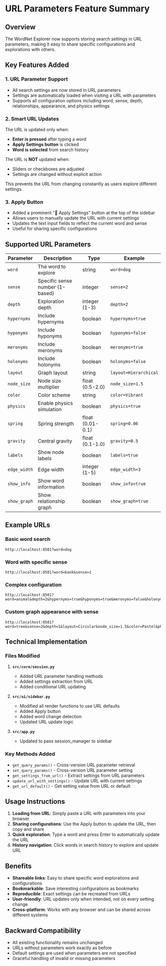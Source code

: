 # URL Parameters Feature Summary

## Overview
The WordNet Explorer now supports storing search settings in URL parameters, making it easy to share specific configurations and explorations with others.

## Key Features Added

### 1. URL Parameter Support
- All search settings are now stored in URL parameters
- Settings are automatically loaded when visiting a URL with parameters
- Supports all configuration options including word, sense, depth, relationships, appearance, and physics settings

### 2. Smart URL Updates
The URL is updated only when:
- **Enter is pressed** after typing a word
- **Apply Settings button** is clicked
- **Word is selected** from search history

The URL is **NOT** updated when:
- Sliders or checkboxes are adjusted
- Settings are changed without explicit action

This prevents the URL from changing constantly as users explore different settings.

### 3. Apply Button
- Added a prominent "🔄 Apply Settings" button at the top of the sidebar
- Allows users to manually update the URL with current settings
- Updates the text input fields to reflect the current word and sense
- Useful for sharing specific configurations

## Supported URL Parameters

| Parameter | Description | Type | Example |
|-----------|-------------|------|---------|
| `word` | The word to explore | string | `word=dog` |
| `sense` | Specific sense number (1-based) | integer | `sense=2` |
| `depth` | Exploration depth | integer (1-3) | `depth=2` |
| `hypernyms` | Include hypernyms | boolean | `hypernyms=true` |
| `hyponyms` | Include hyponyms | boolean | `hyponyms=false` |
| `meronyms` | Include meronyms | boolean | `meronyms=true` |
| `holonyms` | Include holonyms | boolean | `holonyms=false` |
| `layout` | Graph layout | string | `layout=Hierarchical` |
| `node_size` | Node size multiplier | float (0.5-2.0) | `node_size=1.5` |
| `color` | Color scheme | string | `color=Vibrant` |
| `physics` | Enable physics simulation | boolean | `physics=true` |
| `spring` | Spring strength | float (0.01-0.1) | `spring=0.06` |
| `gravity` | Central gravity | float (0.1-1.0) | `gravity=0.5` |
| `labels` | Show node labels | boolean | `labels=true` |
| `edge_width` | Edge width | integer (1-5) | `edge_width=3` |
| `show_info` | Show word information | boolean | `show_info=true` |
| `show_graph` | Show relationship graph | boolean | `show_graph=true` |

## Example URLs

### Basic word search
```
http://localhost:8501?word=dog
```

### Word with specific sense
```
http://localhost:8501?word=bank&sense=1
```

### Complex configuration
```
http://localhost:8501?word=animal&depth=2&hypernyms=true&hyponyms=true&meronyms=false&holonyms=false&layout=Hierarchical&color=Vibrant&physics=false&show_info=true&show_graph=true
```

### Custom graph appearance with sense
```
http://localhost:8501?word=tree&sense=2&depth=1&layout=Circular&node_size=1.5&color=Pastel&physics=true&spring=0.06&gravity=0.5&labels=true&edge_width=3
```

## Technical Implementation

### Files Modified
1. **`src/core/session.py`**
   - Added URL parameter handling methods
   - Added settings extraction from URL
   - Added conditional URL updating

2. **`src/ui/sidebar.py`**
   - Modified all render functions to use URL defaults
   - Added Apply button
   - Added word change detection
   - Updated URL update logic

3. **`src/app.py`**
   - Updated to pass session_manager to sidebar

### Key Methods Added
- `get_query_params()` - Cross-version URL parameter retrieval
- `set_query_params()` - Cross-version URL parameter setting
- `get_settings_from_url()` - Extract settings from URL parameters
- `update_url_with_settings()` - Update URL with current settings
- `get_url_default()` - Get setting value from URL or default

## Usage Instructions

1. **Loading from URL**: Simply paste a URL with parameters into your browser
2. **Sharing configurations**: Use the Apply button to update the URL, then copy and share
3. **Quick exploration**: Type a word and press Enter to automatically update the URL
4. **History navigation**: Click words in search history to explore and update URL

## Benefits

- **Shareable links**: Easy to share specific word explorations and configurations
- **Bookmarkable**: Save interesting configurations as bookmarks
- **Reproducible**: Exact settings can be recreated from URLs
- **User-friendly**: URL updates only when intended, not on every setting change
- **Cross-platform**: Works with any browser and can be shared across different systems

## Backward Compatibility

- All existing functionality remains unchanged
- URLs without parameters work exactly as before
- Default settings are used when parameters are not specified
- Graceful handling of invalid or missing parameters 